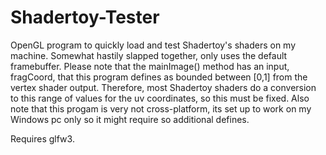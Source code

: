 # Shadertoy-Tester
OpenGL program to quickly load and test Shadertoy's shaders on my machine.
Somewhat hastily slapped together, only uses the default framebuffer.
Please note that the mainImage() method has an input, fragCoord, that this program defines as bounded between [0,1] from the vertex shader
output. Therefore, most Shadertoy shaders do a conversion to this range of values for the uv coordinates, so this must be fixed.
Also note that this progam is very not cross-platform, its set up to work on my Windows pc only so it might require so additional defines.

Requires glfw3.
